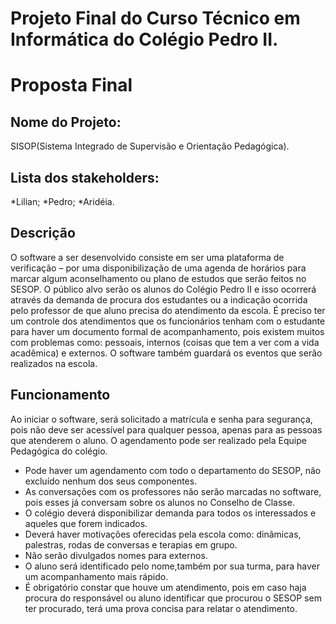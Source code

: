 # Projeto Final do Curso Técnico em Informática do Colégio Pedro II.

# Proposta Final

## Nome do Projeto:
  SISOP(Sistema Integrado de Supervisão e Orientação Pedagógica).
  
## Lista dos stakeholders:
  *Lilian;
  *Pedro;
  *Aridéia.
  
## Descrição

O software a ser desenvolvido consiste em ser uma plataforma de verificação – por uma disponibilização de uma agenda de horários para marcar algum aconselhamento ou plano de estudos que serão feitos no SESOP. O público alvo serão os alunos do Colégio Pedro II e isso ocorrerá através da demanda de procura dos estudantes ou a indicação ocorrida pelo professor de que aluno precisa do atendimento da escola.
É preciso ter um controle dos atendimentos que os funcionários tenham com o estudante para haver um documento formal de acompanhamento, pois existem muitos com problemas como:  pessoais, internos (coisas que tem a ver com a vida acadêmica) e externos.
O software também guardará os eventos que serão realizados na escola.

## Funcionamento 

Ao iniciar o software, será solicitado a matrícula e senha para segurança, pois não deve ser acessível para qualquer pessoa, apenas para as pessoas que atenderem o aluno. O agendamento pode ser realizado pela Equipe Pedagógica do colégio.
- Pode haver um agendamento com todo o departamento do SESOP, não excluído nenhum dos seus componentes.
- As conversações com os professores não serão marcadas no software, pois esses já conversam sobre os alunos no Conselho de Classe.     
- O colégio deverá disponibilizar demanda para todos os interessados e aqueles que forem indicados. 
- Deverá haver motivações oferecidas pela escola como: dinâmicas, palestras, rodas de conversas e terapias em grupo.
- Não serão divulgados nomes para externos.
- O aluno será identificado pelo nome,também por sua turma, para haver um acompanhamento mais rápido.
- É obrigatório constar que houve um atendimento, pois em caso haja procura do responsável ou aluno identificar que procurou o SESOP sem ter procurado, terá uma prova concisa para relatar o atendimento.
